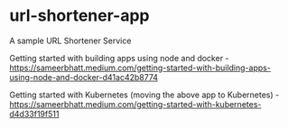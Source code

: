 # url-shortener-app
A sample URL Shortener Service

Getting started with building apps using node and docker - 
https://sameerbhatt.medium.com/getting-started-with-building-apps-using-node-and-docker-d41ac42b8774 

Getting started with Kubernetes (moving the above app to Kubernetes) - 
https://sameerbhatt.medium.com/getting-started-with-kubernetes-d4d33f19f511
